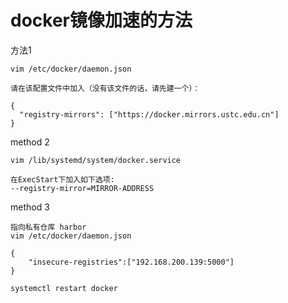 # docker镜像加速的方法

方法1

```
vim /etc/docker/daemon.json

请在该配置文件中加入（没有该文件的话，请先建一个）：

{
  "registry-mirrors": ["https://docker.mirrors.ustc.edu.cn"]
}
```



method 2

```
vim /lib/systemd/system/docker.service

在ExecStart下加入如下选项:
--registry-mirror=MIRROR-ADDRESS
```



method 3

```
指向私有仓库 harbor
vim /etc/docker/daemon.json

{
    "insecure-registries":["192.168.200.139:5000"]
}

systemctl restart docker
```

